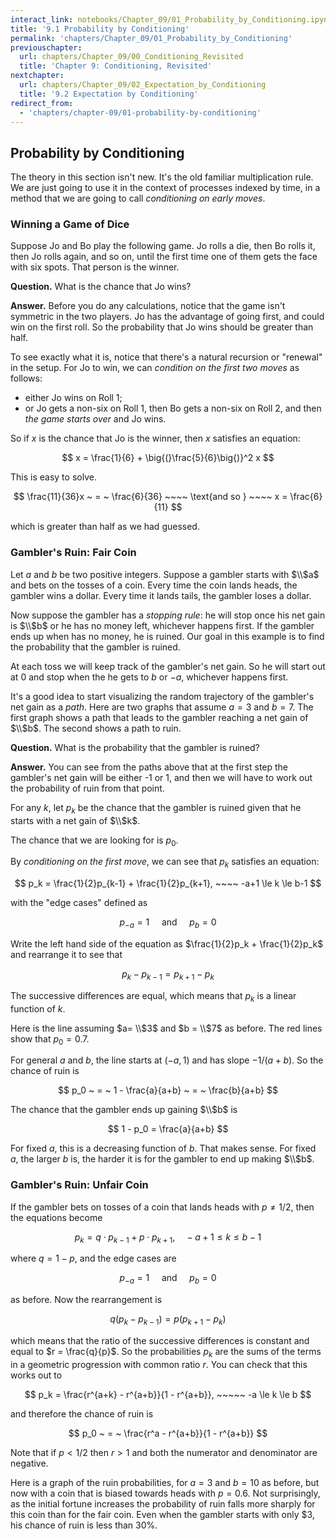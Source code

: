 ```yaml
---
interact_link: notebooks/Chapter_09/01_Probability_by_Conditioning.ipynb
title: '9.1 Probability by Conditioning'
permalink: 'chapters/Chapter_09/01_Probability_by_Conditioning'
previouschapter:
  url: chapters/Chapter_09/00_Conditioning_Revisited
  title: 'Chapter 9: Conditioning, Revisited'
nextchapter:
  url: chapters/Chapter_09/02_Expectation_by_Conditioning
  title: '9.2 Expectation by Conditioning'
redirect_from:
  - 'chapters/chapter-09/01-probability-by-conditioning'
---
```


## Probability by Conditioning

The theory in this section isn't new. It's the old familiar multiplication rule. We are just going to use it in the context of processes indexed by time, in a method that we are going to call *conditioning on early moves*.

### Winning a Game of Dice
Suppose Jo and Bo play the following game. Jo rolls a die, then Bo rolls it, then Jo rolls again, and so on, until the first time one of them gets the face with six spots. That person is the winner.

**Question.** What is the chance that Jo wins?

**Answer.** Before you do any calculations, notice that the game isn't symmetric in the two players. Jo has the advantage of going first, and could win on the first roll. So the probability that Jo wins should be greater than half.

To see exactly what it is, notice that there's a natural recursion or "renewal" in the setup. For Jo to win, we can *condition on the first two moves* as follows:
- either Jo wins on Roll 1;
- or Jo gets a non-six on Roll 1, then Bo gets a non-six on Roll 2, and then *the game starts over* and Jo wins.

So if $x$ is the chance that Jo is the winner, then $x$ satisfies an equation:

$$
x = \frac{1}{6} + \big{(}\frac{5}{6}\big{)}^2 x
$$

This is easy to solve.

$$
\frac{11}{36}x ~ = ~ \frac{6}{36} ~~~~ \text{and so } ~~~~ x = \frac{6}{11}
$$

which is greater than half as we had guessed.

### Gambler's Ruin: Fair Coin
Let $a$ and $b$ be two positive integers. Suppose a gambler starts with $\\$a$ and bets on the tosses of a coin. Every time the coin lands heads, the gambler wins a dollar. Every time it lands tails, the gambler loses a dollar. 

Now suppose the gambler has a *stopping rule*: he will stop once his net gain is $\\$b$ or he has no money left, whichever happens first. If the gambler ends up when has no money, he is ruined. Our goal in this example is to find the probability that the gambler is ruined.

At each toss we will keep track of the gambler's net gain. So he will start out at 0 and stop when the he gets to $b$ or $-a$, whichever happens first.

It's a good idea to start visualizing the random trajectory of the gambler's net gain as a *path*. Here are two graphs that assume $a = 3$ and $b = 7$. The first graph shows a path that leads to the gambler reaching a net gain of $\\$b$. The second shows a path to ruin.

**Question.** What is the probability that the gambler is ruined?

**Answer.** You can see from the paths above that at the first step the gambler's net gain will be either -1 or 1, and then we will have to work out the probability of ruin from that point.

For any $k$, let $p_k$ be the chance that the gambler is ruined given that he starts with a net gain of $\\$k$. 

The chance that we are looking for is $p_0$. 

By *conditioning on the first move*, we can see that $p_k$ satisfies an equation:

$$ 
p_k = \frac{1}{2}p_{k-1} + \frac{1}{2}p_{k+1}, ~~~~ -a+1 \le k \le b-1
$$

with the "edge cases" defined as

$$
p_{-a} = 1 ~~~~~ \text{and} ~~~~~ p_b = 0
$$

Write the left hand side of the equation as $\frac{1}{2}p_k + \frac{1}{2}p_k$ and rearrange it to see that 

$$
p_k - p_{k-1} = p_{k+1} - p_k
$$

The successive differences are equal, which means that $p_k$ is a linear function of $k$.

Here is the line assuming $a= \\$3$ and $b = \\$7$ as before. The red lines show that $p_0 = 0.7$.

For general $a$ and $b$, the line starts at $(-a, 1)$ and has slope $-1/(a+b)$. So
the chance of ruin is

$$
p_0 ~ = ~ 1 - \frac{a}{a+b} ~ = ~  \frac{b}{a+b}
$$

The chance that the gambler ends up gaining $\\$b$ is

$$
1 - p_0 = \frac{a}{a+b}
$$

For fixed $a$, this is a decreasing function of $b$. That makes sense. For fixed $a$, the larger $b$ is, the harder it is for the gambler to end up making $\\$b$.

### Gambler's Ruin: Unfair Coin
If the gambler bets on tosses of a coin that lands heads with $p \ne 1/2$, then the equations become

$$
p_k = q\cdot p_{k-1} + p\cdot p_{k+1}, ~~~~ -a+1 \le k \le b-1
$$

where $q = 1-p$, and the edge cases are 

$$
p_{-a} = 1 ~~~~~ \text{and} ~~~~~ p_b = 0
$$

as before. Now the rearrangement is

$$
q(p_k - p_{k-1}) = p(p_{k+1} - p_k)
$$

which means that the ratio of the successive differences is constant and equal to $r = \frac{q}{p}$. So the probabilities $p_k$ are the sums of the terms in a geometric progression with common ratio $r$. You can check that this works out to

$$
p_k = \frac{r^{a+k} - r^{a+b}}{1 - r^{a+b}}, ~~~~~ -a \le k \le b
$$

and therefore the chance of ruin is

$$
p_0 ~ =  ~ \frac{r^a - r^{a+b}}{1 - r^{a+b}}
$$

Note that if $p < 1/2$ then $r > 1$ and both the numerator and denominator are negative.

Here is a graph of the ruin probabilities, for $a = 3$ and $b = 10$ as before, but now with a coin that is biased towards heads with $p = 0.6$. Not surprisingly, as the initial fortune increases the probability of ruin falls more sharply for this coin than for the fair coin. Even when the gambler starts with only $\$3$, his chance of ruin is less than 30%.
